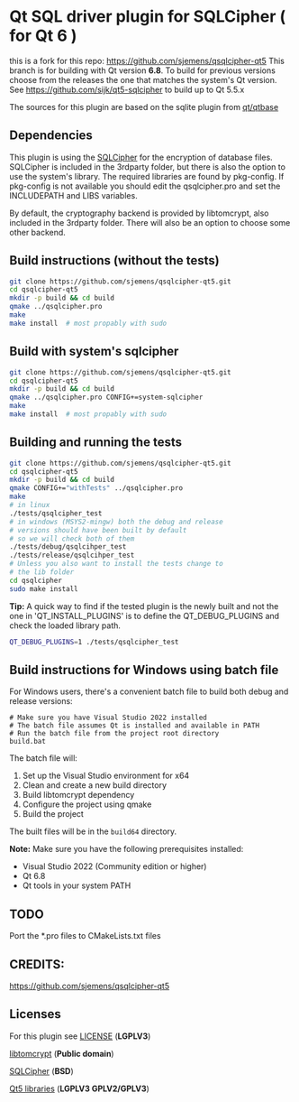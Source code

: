 # Qt SQL driver plugin for SQLCipher ( for Qt 6 )
this is a fork for this repo: https://github.com/sjemens/qsqlcipher-qt5
This branch is for building with Qt version **6.8**.
To build for previous versions choose from the releases the one that
matches the system's Qt version.
See https://github.com/sijk/qt5-sqlcipher to build up to Qt 5.5.x

The sources for this plugin are based on the sqlite plugin from
[qt/qtbase](https://github.com/qt/qtbase/tree/6.4/src/plugins/sqldrivers/sqlite)

## Dependencies

This plugin is using the [SQLCipher](https://github.com/sqlcipher/sqlcipher) for
the encryption of database files. SQLCipher is included in the 3rdparty folder, but
there is also the option to use the system's library. The required libraries are
found by pkg-config. If pkg-config is not available you should edit the qsqlcipher.pro
and set the INCLUDEPATH and LIBS variables.

By default, the cryptography backend is provided by libtomcrypt, also included in the
3rdparty folder. There will also be an option to choose some other backend.


## Build instructions (without the tests)


```bash
git clone https://github.com/sjemens/qsqlcipher-qt5.git
cd qsqlcipher-qt5
mkdir -p build && cd build
qmake ../qsqlcipher.pro
make
make install  # most propably with sudo
```

## Build with system's sqlcipher

```bash
git clone https://github.com/sjemens/qsqlcipher-qt5.git
cd qsqlcipher-qt5
mkdir -p build && cd build
qmake ../qsqlcipher.pro CONFIG+=system-sqlcipher
make
make install  # most propably with sudo
```

## Building and running the tests

```bash
git clone https://github.com/sjemens/qsqlcipher-qt5.git
cd qsqlcipher-qt5
mkdir -p build && cd build
qmake CONFIG+="withTests" ../qsqlcipher.pro
make
# in linux
./tests/qsqlcipher_test
# in windows (MSYS2-mingw) both the debug and release
# versions should have been built by default
# so we will check both of them
./tests/debug/qsqlcihper_test
./tests/release/qsqlcihper_test
# Unless you also want to install the tests change to 
# the lib folder
cd qsqlcipher
sudo make install
```

**Tip:** A quick way to find if the tested plugin is the newly built
and not the one in 'QT_INSTALL_PLUGINS' is to define the QT_DEBUG_PLUGINS
and check the loaded library path.
```bash
QT_DEBUG_PLUGINS=1 ./tests/qsqlcipher_test
```

## Build instructions for Windows using batch file

For Windows users, there's a convenient batch file to build both debug and release versions:

```batch
# Make sure you have Visual Studio 2022 installed
# The batch file assumes Qt is installed and available in PATH
# Run the batch file from the project root directory
build.bat
```

The batch file will:
1. Set up the Visual Studio environment for x64
2. Clean and create a new build directory
3. Build libtomcrypt dependency
4. Configure the project using qmake
5. Build the project

The built files will be in the `build64` directory.

**Note:** Make sure you have the following prerequisites installed:
- Visual Studio 2022 (Community edition or higher)
- Qt 6.8
- Qt tools in your system PATH

## TODO

Port the *.pro files to CMakeLists.txt files
## CREDITS:
https://github.com/sjemens/qsqlcipher-qt5
## Licenses

For this plugin see [LICENSE](https://github.com/sjemens/qsqlcipher-qt5/blob/6.4/LICENSE) (**LGPLV3**)

[libtomcrypt](https://github.com/libtom/libtomcrypt/blob/develop/LICENSE) (**Public domain**)

[SQLCipher](https://www.zetetic.net/sqlcipher/license/) (**BSD**)

[Qt5 libraries](https://www.qt.io/licensing/) (**LGPLV3  GPLV2/GPLV3**)
